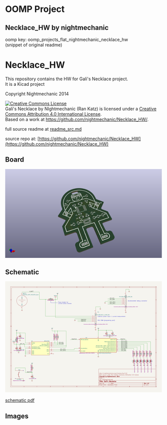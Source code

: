 # OOMP Project  
## Necklace_HW  by nightmechanic  
  
oomp key: oomp_projects_flat_nightmechanic_necklace_hw  
(snippet of original readme)  
  
Necklace_HW  
===========  
  
This repository contains the HW for Gali's Necklace project.  
It is a Kicad project  
  
Copyright Nightmechanic 2014  
  
<a rel="license" href="http://creativecommons.org/licenses/by/4.0/"><img alt="Creative Commons License" style="border-width:0" src="https://i.creativecommons.org/l/by/4.0/88x31.png" /></a><br /><span xmlns:dct="http://purl.org/dc/terms/" property="dct:title">Gali's Necklace</span> by <span xmlns:cc="http://creativecommons.org/ns-" property="cc:attributionName">NIghtmechanic (Ran Katz)</span> is licensed under a <a rel="license" href="http://creativecommons.org/licenses/by/4.0/">Creative Commons Attribution 4.0 International License</a>.<br />Based on a work at <a xmlns:dct="http://purl.org/dc/terms/" href="https://github.com/nightmechanic/Necklace_HW/" rel="dct:source">https://github.com/nightmechanic/Necklace_HW/</a>.  
  
  full source readme at [readme_src.md](readme_src.md)  
  
source repo at: [https://github.com/nightmechanic/Necklace_HW](https://github.com/nightmechanic/Necklace_HW)  
## Board  
  
[![working_3d.png](working_3d_600.png)](working_3d.png)  
## Schematic  
  
[![working_schematic.png](working_schematic_600.png)](working_schematic.png)  
  
[schematic pdf](working_schematic.pdf)  
## Images  
